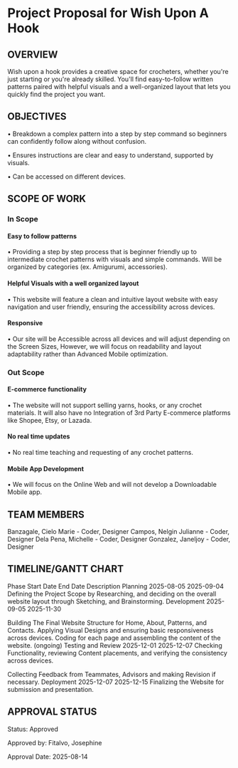 # Project Proposal for Wish Upon A Hook

## OVERVIEW

Wish upon a hook provides a creative space for crocheters, whether you're just starting or you're already skilled. You'll find easy-to-follow written patterns paired with helpful visuals and a well-organized layout that lets you quickly find the project you want.

## OBJECTIVES

• Breakdown a complex pattern into a step by step command so beginners can confidently follow along without confusion.

• Ensures instructions are clear and easy to understand, supported by visuals.

• Can be accessed on different devices.


## SCOPE OF WORK

### In Scope 
#### Easy to follow patterns
• Providing a step by step process that is beginner friendly up to intermediate crochet patterns with visuals and simple commands. Will be organized by categories (ex. Amigurumi, accessories).

#### Helpful Visuals with a well organized layout
• This website will feature a clean and intuitive layout website with easy navigation and user friendly, ensuring the accessibility across devices. 
                    
#### Responsive
• Our site will be Accessible across all devices and will adjust depending on the Screen Sizes, However, we will focus on readability and layout adaptability rather than Advanced Mobile optimization.

### Out Scope 

#### E-commerce functionality
• The website will not support selling yarns, hooks, or any crochet materials. It will also have no Integration of 3rd Party E-commerce platforms like Shopee, Etsy, or Lazada.

#### No real time updates
• No real time teaching and requesting of any crochet patterns. 

#### Mobile App Development
• We will focus on the Online Web and will not develop a Downloadable Mobile app.


## TEAM MEMBERS
Banzagale, Cielo Marie  - Coder, Designer
Campos, Nelgin Julianne - Coder, Designer
Dela Pena, Michelle - Coder, Designer
Gonzalez, Janeljoy - Coder, Designer



## TIMELINE/GANTT CHART

Phase
Start Date
End Date
Description
Planning
2025-08-05
2025-09-04
Defining the Project Scope by Researching, and deciding on the overall website layout through Sketching, and Brainstorming.
Development
2025-09-05
2025-11-30


Building The Final Website Structure for Home, About, Patterns, and Contacts. Applying Visual Designs and ensuring basic responsiveness across devices. Coding for each page and assembling the content of the website. (ongoing)
Testing and Review
2025-12-01
2025-12-07
Checking Functionality, reviewing Content placements, and verifying the consistency across devices.

Collecting Feedback from Teammates, Advisors and making Revision if necessary.
Deployment
2025-12-07
2025-12-15
Finalizing the Website for submission and presentation.


 
## APPROVAL STATUS 
Status: Approved

Approved by: Fitalvo, Josephine

Approval Date: 2025-08-14




